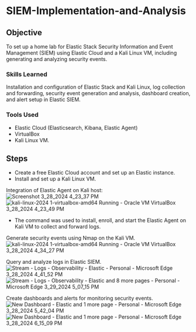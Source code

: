 # SIEM-Implementation-and-Analysis

## Objective

To set up a home lab for Elastic Stack Security Information and Event Management (SIEM) using Elastic Cloud and a Kali Linux VM, including generating and analyzing security events.


### Skills Learned

Installation and configuration of Elastic Stack and Kali Linux, log collection and forwarding, security event generation and analysis, dashboard creation, and alert setup in Elastic SIEM.

### Tools Used

- Elastic Cloud (Elasticsearch, Kibana, Elastic Agent) 
- VirtualBox
- Kali Linux VM.

## Steps

- Create a free Elastic Cloud account and set up an Elastic instance.
- Install and set up a Kali Linux VM.
  
Integration of Elastic Agent on Kali host:
![Screenshot 3_28_2024 4_23_37 PM](https://github.com/fypm2000/SIEM-Implementation-and-Analysis/assets/117059426/d862717f-01a2-481e-8432-993ac0bb4068)
![kali-linux-2024 1-virtualbox-amd64  Running  - Oracle VM VirtualBox 3_28_2024 4_23_49 PM](https://github.com/fypm2000/SIEM-Implementation-and-Analysis/assets/117059426/5a70dd08-0426-4227-a7e9-ff67ca54d6f3)
- The command was used to install, enroll, and start the Elastic Agent on Kali VM to collect and forward logs.

Generate security events using Nmap on the Kali VM.
![kali-linux-2024 1-virtualbox-amd64  Running  - Oracle VM VirtualBox 3_28_2024 4_34_27 PM](https://github.com/fypm2000/SIEM-Implementation-and-Analysis/assets/117059426/fd569489-f8d6-4d21-95a6-0c239fc89204)


Query and analyze logs in Elastic SIEM.
![Stream - Logs - Observability - Elastic - Personal - Microsoft​ Edge 3_28_2024 4_41_52 PM](https://github.com/fypm2000/SIEM-Implementation-and-Analysis/assets/117059426/6ffdd3da-8b2b-4047-a8cc-1b4309d1bd04)
![Stream - Logs - Observability - Elastic and 8 more pages - Personal - Microsoft​ Edge 3_29_2024 5_07_15 PM](https://github.com/fypm2000/SIEM-Implementation-and-Analysis/assets/117059426/6ba31e25-8f71-451a-b17d-99148a0b8818)



Create dashboards and alerts for monitoring security events.
![New Dashboard - Elastic and 1 more page - Personal - Microsoft​ Edge 3_28_2024 5_42_04 PM](https://github.com/fypm2000/SIEM-Implementation-and-Analysis/assets/117059426/df1855c3-a334-4846-83e6-6454ce8e7248)
![New Dashboard - Elastic and 1 more page - Personal - Microsoft​ Edge 3_28_2024 6_15_09 PM](https://github.com/fypm2000/SIEM-Implementation-and-Analysis/assets/117059426/a050934f-9208-42a9-989c-97dd2a65802d)
